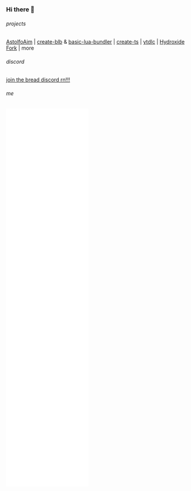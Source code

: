 ### Hi there 👋

###### projects

[AstolfoAim](https://github.com/Exponential-Workload/astolfoaim) | [create-blb](https://github.com/BreadCity/create-blb) & [basic-lua-bundler](https://github.com/BreadCity/blb) | [create-ts](https://github.com/Exponential-Workload/create-ts) | [ytdlc](https://github.com/BreadCity/ytdl) | [Hydroxide Fork](https://github.com/BreadCity/Hydroxide) | more

###### discord

[join the bread discord rn!!!](https://cord.breadhub.cc)

###### me

![](https://raw.githubusercontent.com/Exponential-Workload/Exponential-Workload/main/github-metrics.svg)
